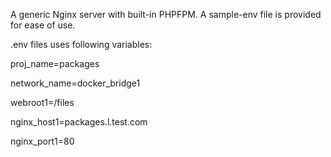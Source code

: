 A generic Nginx server with built-in PHPFPM. 
A sample-env file is provided for ease of use.


.env files uses following variables:



 proj_name=packages
 
 network_name=docker_bridge1
 
 webroot1=/files
 
 nginx_host1=packages.l.test.com
  
 nginx_port1=80



